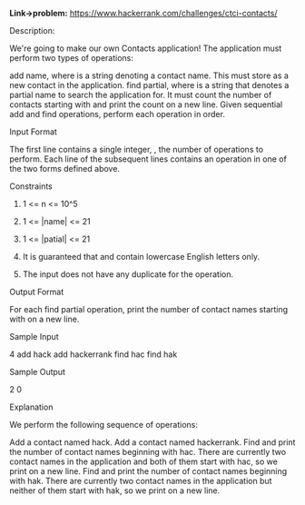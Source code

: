 **Link->problem:** https://www.hackerrank.com/challenges/ctci-contacts/

Description:

We're going to make our own Contacts application! The application must perform two types of operations:

add name, where  is a string denoting a contact name. This must store  as a new contact in the application.
find partial, where  is a string that denotes a partial name to search the application for. It must count the number of contacts starting with  and print the count on a new line.
Given  sequential add and find operations, perform each operation in order.

Input Format

The first line contains a single integer, , the number of operations to perform.
Each line  of the  subsequent lines contains an operation in one of the two forms defined above.

Constraints

1. 1 <= n <= 10^5

2. 1 <= |name| <= 21

3. 1 <= |patial| <= 21

4. It is guaranteed that  and  contain lowercase English letters only.

5. The input does not have any duplicate  for the  operation.

Output Format

For each find partial operation, print the number of contact names starting with  on a new line.

Sample Input

4
add hack
add hackerrank
find hac
find hak

Sample Output

2
0

Explanation

We perform the following sequence of operations:

Add a contact named hack.
Add a contact named hackerrank.
Find and print the number of contact names beginning with hac. There are currently two contact names in the application and both of them start with hac, so we print  on a new line.
Find and print the number of contact names beginning with hak. There are currently two contact names in the application but neither of them start with hak, so we print  on a new line.
